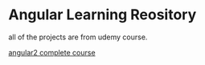 # Angular Learning Reository

all of the projects are from udemy course.

[angular2 complete course](https://www.udemy.com/the-complete-guide-to-angular-2/)